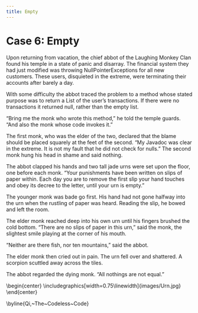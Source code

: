 ```yaml
---
title: Empty
---
```


Case 6: Empty
=============

Upon returning from vacation, the chief abbot of the Laughing Monkey Clan found his temple in a state of panic and disarray. The financial system they had just modified was throwing NullPointerExceptions for all new customers. These users, disquieted in the extreme, were terminating their accounts after barely a day.

With some difficulty the abbot traced the problem to a method whose stated purpose was to return a List of the user’s transactions. If there were no transactions it returned null, rather than the empty list.

“Bring me the monk who wrote this method,” he told the temple guards. “And also the monk whose code invokes it.”

The first monk, who was the elder of the two, declared that the blame should be placed squarely at the feet of the second. “My Javadoc was clear in the extreme. It is not my fault that he did not check for nulls.” The second monk hung his head in shame and said nothing.

The abbot clapped his hands and two tall jade urns were set upon the floor, one before each monk. “Your punishments have been written on slips of paper within. Each day you are to remove the first slip your hand touches and obey its decree to the letter, until your urn is empty.”

The younger monk was bade go first. His hand had not gone halfway into the urn when the rustling of paper was heard. Reading the slip, he bowed and left the room.

The elder monk reached deep into his own urn until his fingers brushed the cold bottom. “There are no slips of paper in this urn,” said the monk, the slightest smile playing at the corner of his mouth.

“Neither are there fish, nor ten mountains,” said the abbot.

The elder monk then cried out in pain. The urn fell over and shattered. A scorpion scuttled away across the tiles.

The abbot regarded the dying monk. “All nothings are not equal.”

\begin{center}
\includegraphics[width=0.75\linewidth]{images/Urn.jpg}
\end{center}

\byline{Qi,~The~Codeless~Code}


